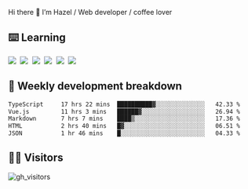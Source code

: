
Hi there 👋 I’m Hazel / Web developer / coffee lover

## ⌨️ Learning

<samp>
 <a href="https://github.com/vuejs/core"><img src="https://api.iconify.design/logos:vue.svg" /></a>
  <a href="https://github.com/vuejs/core"><img src="https://api.iconify.design/logos:react.svg" /></a>
  <a href="https://github.com/solidjs/solid"><img src="https://api.iconify.design/logos:solidjs.svg" /></a>
  <a href="https://github.com/vitejs/vite"><img src="https://api.iconify.design/logos:vitejs.svg" /></a>
  <a href="https://github.com/microsoft/TypeScript"><img src="https://api.iconify.design/logos:typescript-icon.svg" /></a> 
  <a href="https://github.com/unocss/unocss"><img src="https://api.iconify.design/logos:unocss.svg" /></a>
  

</samp>


## 🦀 Weekly development breakdown

<!--START_SECTION:waka-->

```txt
TypeScript     17 hrs 22 mins  ██████████▓░░░░░░░░░░░░░░   42.33 %
Vue.js         11 hrs 3 mins   ██████▓░░░░░░░░░░░░░░░░░░   26.94 %
Markdown       7 hrs 7 mins    ████▒░░░░░░░░░░░░░░░░░░░░   17.36 %
HTML           2 hrs 40 mins   █▓░░░░░░░░░░░░░░░░░░░░░░░   06.51 %
JSON           1 hr 46 mins    █░░░░░░░░░░░░░░░░░░░░░░░░   04.33 %
```

<!--END_SECTION:waka-->
## 👬🏻 Visitors

![gh_visitors](https://profile-counter.glitch.me/Hazel-Lin/count.svg)

